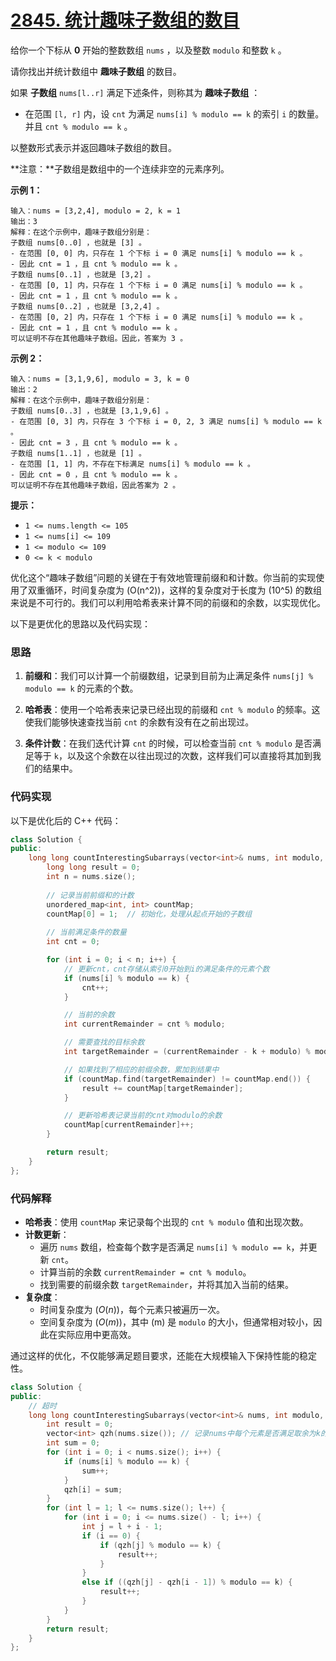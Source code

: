 # [2845. 统计趣味子数组的数目](https://leetcode.cn/problems/count-of-interesting-subarrays/)

给你一个下标从 **0** 开始的整数数组 `nums` ，以及整数 `modulo` 和整数 `k` 。

请你找出并统计数组中 **趣味子数组** 的数目。

如果 **子数组** `nums[l..r]` 满足下述条件，则称其为 **趣味子数组** ：

- 在范围 `[l, r]` 内，设 `cnt` 为满足 `nums[i] % modulo == k` 的索引 `i` 的数量。并且 `cnt % modulo == k` 。

以整数形式表示并返回趣味子数组的数目。

**注意：**子数组是数组中的一个连续非空的元素序列。

 

**示例 1：**

```
输入：nums = [3,2,4], modulo = 2, k = 1
输出：3
解释：在这个示例中，趣味子数组分别是： 
子数组 nums[0..0] ，也就是 [3] 。 
- 在范围 [0, 0] 内，只存在 1 个下标 i = 0 满足 nums[i] % modulo == k 。
- 因此 cnt = 1 ，且 cnt % modulo == k 。
子数组 nums[0..1] ，也就是 [3,2] 。
- 在范围 [0, 1] 内，只存在 1 个下标 i = 0 满足 nums[i] % modulo == k 。
- 因此 cnt = 1 ，且 cnt % modulo == k 。
子数组 nums[0..2] ，也就是 [3,2,4] 。
- 在范围 [0, 2] 内，只存在 1 个下标 i = 0 满足 nums[i] % modulo == k 。
- 因此 cnt = 1 ，且 cnt % modulo == k 。
可以证明不存在其他趣味子数组。因此，答案为 3 。
```

**示例 2：**

```
输入：nums = [3,1,9,6], modulo = 3, k = 0
输出：2
解释：在这个示例中，趣味子数组分别是： 
子数组 nums[0..3] ，也就是 [3,1,9,6] 。
- 在范围 [0, 3] 内，只存在 3 个下标 i = 0, 2, 3 满足 nums[i] % modulo == k 。
- 因此 cnt = 3 ，且 cnt % modulo == k 。
子数组 nums[1..1] ，也就是 [1] 。
- 在范围 [1, 1] 内，不存在下标满足 nums[i] % modulo == k 。
- 因此 cnt = 0 ，且 cnt % modulo == k 。
可以证明不存在其他趣味子数组，因此答案为 2 。
```

 

**提示：**

- `1 <= nums.length <= 105 `
- `1 <= nums[i] <= 109`
- `1 <= modulo <= 109`
- `0 <= k < modulo`











优化这个“趣味子数组”问题的关键在于有效地管理前缀和和计数。你当前的实现使用了双重循环，时间复杂度为 \(O(n^2)\)，这样的复杂度对于长度为 \(10^5\) 的数组来说是不可行的。我们可以利用哈希表来计算不同的前缀和的余数，以实现优化。

以下是更优化的思路以及代码实现：

### 思路

1. **前缀和**：我们可以计算一个前缀数组，记录到目前为止满足条件 `nums[j] % modulo == k` 的元素的个数。

2. **哈希表**：使用一个哈希表来记录已经出现的前缀和 `cnt % modulo` 的频率。这使我们能够快速查找当前 `cnt` 的余数有没有在之前出现过。

3. **条件计数**：在我们迭代计算 `cnt` 的时候，可以检查当前 `cnt % modulo` 是否满足等于 `k`，以及这个余数在以往出现过的次数，这样我们可以直接将其加到我们的结果中。

### 代码实现

以下是优化后的 C++ 代码：

```cpp
class Solution {
public:
    long long countInterestingSubarrays(vector<int>& nums, int modulo, int k) {
        long long result = 0;
        int n = nums.size();
        
        // 记录当前前缀和的计数
        unordered_map<int, int> countMap;
        countMap[0] = 1;  // 初始化，处理从起点开始的子数组
        
        // 当前满足条件的数量
        int cnt = 0;

        for (int i = 0; i < n; i++) {
            // 更新cnt，cnt存储从索引0开始到i的满足条件的元素个数
            if (nums[i] % modulo == k) {
                cnt++;
            }

            // 当前的余数
            int currentRemainder = cnt % modulo;

            // 需要查找的目标余数
            int targetRemainder = (currentRemainder - k + modulo) % modulo;

            // 如果找到了相应的前缀余数，累加到结果中
            if (countMap.find(targetRemainder) != countMap.end()) {
                result += countMap[targetRemainder];
            }

            // 更新哈希表记录当前的cnt对modulo的余数
            countMap[currentRemainder]++;
        }

        return result;
    }
};
```

### 代码解释

- **哈希表**：使用 `countMap` 来记录每个出现的 `cnt % modulo` 值和出现次数。
- **计数更新**：
  - 遍历 `nums` 数组，检查每个数字是否满足 `nums[i] % modulo == k`，并更新 `cnt`。
  - 计算当前的余数 `currentRemainder = cnt % modulo`。
  - 找到需要的前缀余数 `targetRemainder`，并将其加入当前的结果。
- **复杂度**：
  - 时间复杂度为 \($O(n)$\)，每个元素只被遍历一次。
  - 空间复杂度为 \($O(m)$\)，其中 \(m\) 是 `modulo` 的大小，但通常相对较小，因此在实际应用中更高效。

通过这样的优化，不仅能够满足题目要求，还能在大规模输入下保持性能的稳定性。









```cpp
class Solution {
public:
    // 超时
    long long countInterestingSubarrays(vector<int>& nums, int modulo, int k) {
        int result = 0;
        vector<int> qzh(nums.size()); // 记录nums中每个元素是否满足取余为k的条件
        int sum = 0;
        for (int i = 0; i < nums.size(); i++) {
            if (nums[i] % modulo == k) {
                sum++;
            }
            qzh[i] = sum;
        }
        for (int l = 1; l <= nums.size(); l++) {
            for (int i = 0; i <= nums.size() - l; i++) {
                int j = l + i - 1;
                if (i == 0) {
                    if (qzh[j] % modulo == k) {
                        result++;
                    }
                }
                else if ((qzh[j] - qzh[i - 1]) % modulo == k) {
                    result++;
                }
            }
        }
        return result;
    }
};
```

